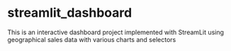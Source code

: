 # streamlit_dashboard
This is an interactive dashboard project implemented with StreamLit using geographical sales data with various charts and selectors
